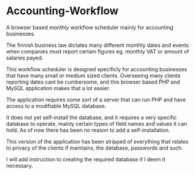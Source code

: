 # Accounting-Workflow
A browser based monthly workflow scheduler mainly for accounting businesses.

The finnish business law dictates many different monthly dates and events when companies must report certain figures
eg. monthly VAT or amount of salaries payed.

This workflow scheduler is designed specificly for accounting businesses that have many small or medium sized
clients. Overseeing many clients reporting dates cant be cumbersome, and this browser based PHP and MySQL application
makes that a lot easier.

The application requires some sort of a server that can run PHP and have access to a modifiable MySQL database.

It does not yet self-install the database, and it requires a very specific database to operate, mainly certain types
of field names and values it can hold. As of now there has been no reason to add a self-installation.

This version of the application has been stripped of everything that relates to privacy of the clients if maintains,
the database, passwords and such.

I will add instruction to creating the required database if I deem it necessary.
